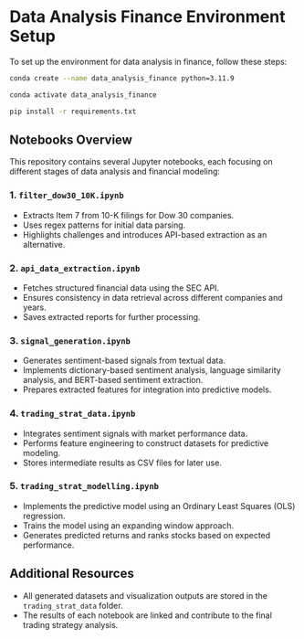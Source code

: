 # Data Analysis Finance Environment Setup

To set up the environment for data analysis in finance, follow these steps:

```bash
conda create --name data_analysis_finance python=3.11.9
```
```bash
conda activate data_analysis_finance
```
```bash
pip install -r requirements.txt
```

## Notebooks Overview

This repository contains several Jupyter notebooks, each focusing on different stages of data analysis and financial modeling:

### 1. `filter_dow30_10K.ipynb`
   - Extracts Item 7 from 10-K filings for Dow 30 companies.
   - Uses regex patterns for initial data parsing.
   - Highlights challenges and introduces API-based extraction as an alternative.

### 2. `api_data_extraction.ipynb`
   - Fetches structured financial data using the SEC API.
   - Ensures consistency in data retrieval across different companies and years.
   - Saves extracted reports for further processing.

### 3. `signal_generation.ipynb`
   - Generates sentiment-based signals from textual data.
   - Implements dictionary-based sentiment analysis, language similarity analysis, and BERT-based sentiment extraction.
   - Prepares extracted features for integration into predictive models.

### 4. `trading_strat_data.ipynb`
   - Integrates sentiment signals with market performance data.
   - Performs feature engineering to construct datasets for predictive modeling.
   - Stores intermediate results as CSV files for later use.

### 5. `trading_strat_modelling.ipynb`
   - Implements the predictive model using an Ordinary Least Squares (OLS) regression.
   - Trains the model using an expanding window approach.
   - Generates predicted returns and ranks stocks based on expected performance.

## Additional Resources
- All generated datasets and visualization outputs are stored in the `trading_strat_data` folder.
- The results of each notebook are linked and contribute to the final trading strategy analysis.